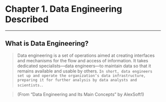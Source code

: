 # Chapter 1. Data Engineering Described
---
## What is Data Engineering?

> Data engineering is a set of operations aimed at creating interfaces and mechanisms for the flow and access of information. It takes dedicated specialists—data engineers—to maintain data so that it remains available and usable by others. ```In short, data engineers set up and operate the organization’s data infrastructure, preparing it for further analysis by data analysts and scientists.```. 

> (From “Data Engineering and Its Main Concepts” by AlexSoft1)